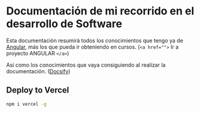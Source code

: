 # Documentación de mi recorrido en el desarrollo de Software

Esta documentación resumirá todos los conocimientos que tengo ya de [Angular](https://angular.dev), más los que pueda ir obteniendo en cursos.
(`<a href="">` Ir a proyecto ANGULAR `</a>`)

Así como los conocimientos que vaya consiguiendo al realizar la documentación. ([Docsify](https://docsify.js.org/#/))

## Deploy to Vercel

```bash
npm i vercel -g
```
